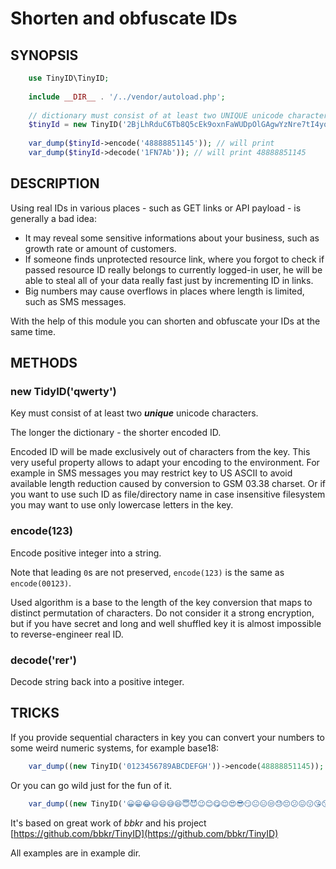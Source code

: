 # Shorten and obfuscate IDs

## SYNOPSIS

```php
    use TinyID\TinyID;
    
    include __DIR__ . '/../vendor/autoload.php';
    
    // dictionary must consist of at least two UNIQUE unicode characters.
    $tinyId = new TinyID('2BjLhRduC6Tb8Q5cEk9oxnFaWUDpOlGAgwYzNre7tI4yqPvXm0KSV1fJs3ZiHM');
    
    var_dump($tinyId->encode('48888851145')); // will print
    var_dump($tinyId->decode('1FN7Ab')); // will print 48888851145
```

## DESCRIPTION

Using real IDs in various places - such as GET links or API payload - is generally a bad idea:

* It may reveal some sensitive informations about your business, such as growth rate or amount of customers.
* If someone finds unprotected resource link, where you forgot to check if passed resource ID really belongs to currently logged-in user, he will be able to steal all of your data really fast just by incrementing ID in links.
* Big numbers may cause overflows in places where length is limited, such as SMS messages.

With the help of this module you can shorten and obfuscate your IDs at the same time.

## METHODS

### new TidyID('qwerty')

Key must consist of at least two ***unique*** unicode characters.

The longer the dictionary - the shorter encoded ID.

Encoded ID will be made exclusively out of characters from the key.
This very useful property allows to adapt your encoding to the environment.
For example in SMS messages you may restrict key to US ASCII to avoid available length reduction caused by conversion to GSM 03.38 charset.
Or if you want to use such ID as file/directory name in case insensitive filesystem you may want to use only lowercase letters in the key.

### encode(123)

Encode positive integer into a string.

Note that leading `0`s are not preserved, `encode(123)` is the same as `encode(00123)`.

Used algorithm is a base to the length of the key conversion that maps to distinct permutation of characters.
Do not consider it a strong encryption, but if you have secret and long and well shuffled key it is almost impossible to reverse-engineer real ID.

### decode('rer')

Decode string back into a positive integer.

## TRICKS

If you provide sequential characters in key you can convert your numbers to some weird numeric systems, for example base18:

```php
    var_dump((new TinyID('0123456789ABCDEFGH'))->encode(48888851145)); // '47F709HFF'
```

Or you can go wild just for the fun of it.

```php
    var_dump((new TinyID('😀😁😂😃😄😅😆😇😈😉😊😋😌😍😎😏😐😑😒😓😔😕😖😗😘😙😚😛😜😝😞😟😠😡😢😣😤😥😦😧😨😩😪😫😬😭😮😯😰😱😲😳😴😵😶😷😸😹😺😻😼😽😾😿'))->encode(48888851145)); // '😭😢😀😊😫😉'
```

It's based on great work of *bbkr* and his project [https://github.com/bbkr/TinyID](https://github.com/bbkr/TinyID)

All examples are in example dir.